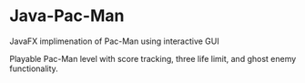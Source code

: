 # Java-Pac-Man
JavaFX implimenation of Pac-Man using interactive GUI 

Playable Pac-Man level with score tracking, three life limit, and ghost enemy functionality.
